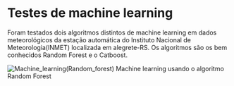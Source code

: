 # Testes de machine learning
Foram testados dois algoritmos distintos de machine learning em dados meteorológicos da estação automática do Instituto Nacional de Meteorologia(INMET)
localizada em alegrete-RS. Os algoritmos são os bem conhecidos Random Forest e o Catboost. 

![Machine_learning(Random_forest)](https://user-images.githubusercontent.com/80546143/155857811-93f76264-08f0-4e40-a95a-0752ba7ac2f6.png)
Machine learning usando o algoritmo Random Forest



